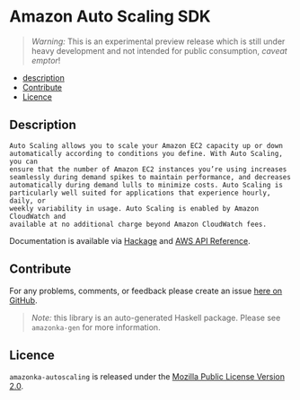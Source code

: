 # Amazon Auto Scaling SDK

> _Warning:_ This is an experimental preview release which is still under heavy development and not intended for public consumption, _caveat emptor_!

* [description](#description)
* [Contribute](#contribute)
* [Licence](#licence)

## Description

    Auto Scaling allows you to scale your Amazon EC2 capacity up or down
    automatically according to conditions you define. With Auto Scaling, you can
    ensure that the number of Amazon EC2 instances you’re using increases
    seamlessly during demand spikes to maintain performance, and decreases
    automatically during demand lulls to minimize costs. Auto Scaling is
    particularly well suited for applications that experience hourly, daily, or
    weekly variability in usage. Auto Scaling is enabled by Amazon CloudWatch and
    available at no additional charge beyond Amazon CloudWatch fees.

Documentation is available via [Hackage](http://hackage.haskell.org/package/amazonka-autoscaling)
and [AWS API Reference](http://docs.aws.amazon.com/AutoScaling/latest/APIReference/Welcome.html).


## Contribute

For any problems, comments, or feedback please create an issue [here on GitHub](https://github.com/brendanhay/amazonka/issues).

> _Note:_ this library is an auto-generated Haskell package. Please see `amazonka-gen` for more information.


## Licence

`amazonka-autoscaling` is released under the [Mozilla Public License Version 2.0](http://www.mozilla.org/MPL/).

